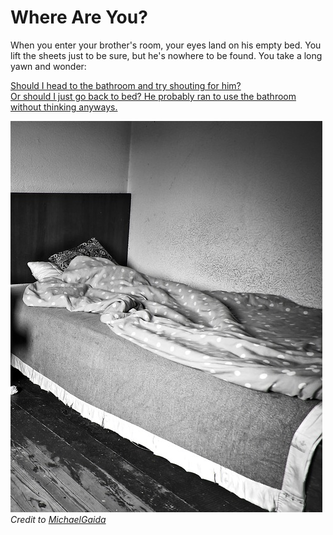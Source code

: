 # Where Are You?
When you enter your brother's room, your eyes land on his empty bed. You lift the sheets just to be sure, but he's nowhere to be found. You take a long yawn and wonder:

[Should I head to the bathroom and try shouting for him?](bathroom.md)  
[Or should I just go back to bed? He probably ran to use the bathroom without thinking anyways.](attacked.md)

![Empty Bed](images/empty-bed.jpg)  
_Credit to [MichaelGaida](https://pixabay.com/en/users/MichaelGaida-652234/)_